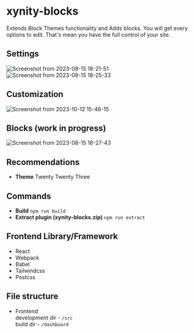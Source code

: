 # xynity-blocks

Extends Block Themes functionality and Adds blocks. You will get every options to edit. That's mean you have the full control of your site. 

## Settings

![Screenshot from 2023-08-15 18-21-51](https://github.com/abkarim/xynity-blocks/assets/84965867/30170f7d-8894-444e-a635-fccd95c7dcb9)
![Screenshot from 2023-08-15 18-25-33](https://github.com/abkarim/xynity-blocks/assets/84965867/be7b4393-d3c2-47eb-80d9-c379d3b8002f)

## Customization
![Screenshot from 2023-10-12 15-46-15](https://github.com/abkarim/xynity-blocks/assets/84965867/a9c3ea7e-a37f-46b4-a929-e38bc773ff3d)


## Blocks (work in progress)
![Screenshot from 2023-08-15 18-27-43](https://github.com/abkarim/xynity-blocks/assets/84965867/74f3efea-381f-4f98-aeb2-44a17dcbc86a)


## Recommendations

-   **Theme** Twenty Twenty Three

## Commands

-   **Build** `npm run build`
-   **Extract plugin (xynity-blocks.zip)** `npm run extract`

## Frontend Library/Framework

-   React
-   Webpack
-   Babel
-   Tailwindcss
-   Postcss

## File structure

-   Frontend  
    development dir - `/src`  
    build dir - `/dashboard`
